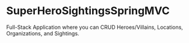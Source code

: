 # SuperHeroSightingsSpringMVC
Full-Stack Application where you can CRUD Heroes/Villains, Locations, Organizations, and Sightings.
